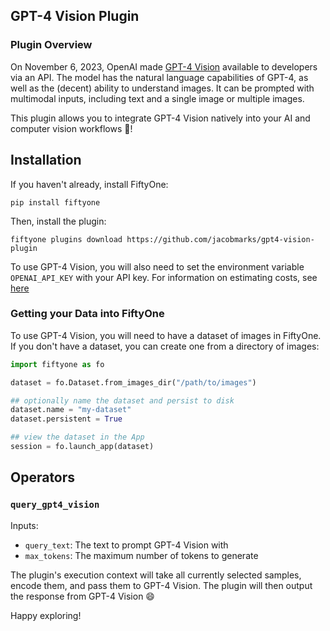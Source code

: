 ## GPT-4 Vision Plugin

### Plugin Overview

On November 6, 2023, OpenAI made
[GPT-4 Vision](https://platform.openai.com/docs/guides/vision) available to
developers via an API. The model has the natural language capabilities of GPT-4,
as well as the (decent) ability to understand images. It can be prompted with
multimodal inputs, including text and a single image or multiple images.

This plugin allows you to integrate GPT-4 Vision natively into your AI and
computer vision workflows 💪!

## Installation

If you haven't already, install FiftyOne:

```shell
pip install fiftyone
```

Then, install the plugin:

```shell
fiftyone plugins download https://github.com/jacobmarks/gpt4-vision-plugin
```

To use GPT-4 Vision, you will also need to set the environment variable
`OPENAI_API_KEY` with your API key. For information on estimating costs, see
[here](https://platform.openai.com/docs/guides/vision/calculating-costs)

### Getting your Data into FiftyOne

To use GPT-4 Vision, you will need to have a dataset of images in FiftyOne. If
you don't have a dataset, you can create one from a directory of images:

```python
import fiftyone as fo

dataset = fo.Dataset.from_images_dir("/path/to/images")

## optionally name the dataset and persist to disk
dataset.name = "my-dataset"
dataset.persistent = True

## view the dataset in the App
session = fo.launch_app(dataset)
```

## Operators

### `query_gpt4_vision`

Inputs:

- `query_text`: The text to prompt GPT-4 Vision with
- `max_tokens`: The maximum number of tokens to generate

The plugin's execution context will take all currently selected samples, encode
them, and pass them to GPT-4 Vision. The plugin will then output the response
from GPT-4 Vision 😄

Happy exploring!
